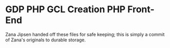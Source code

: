 # GDP PHP GCL Creation PHP Front-End

Zana Jipsen handed off these files for safe keeping; this is simply a
commit of Zana's originals to durable storage.
